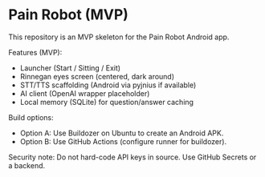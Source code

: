 # Pain Robot (MVP)

This repository is an MVP skeleton for the Pain Robot Android app.

Features (MVP):
- Launcher (Start / Sitting / Exit)
- Rinnegan eyes screen (centered, dark around)
- STT/TTS scaffolding (Android via pyjnius if available)
- AI client (OpenAI wrapper placeholder)
- Local memory (SQLite) for question/answer caching

Build options:
- Option A: Use Buildozer on Ubuntu to create an Android APK.
- Option B: Use GitHub Actions (configure runner for buildozer).

Security note: Do not hard-code API keys in source. Use GitHub Secrets or a backend.
